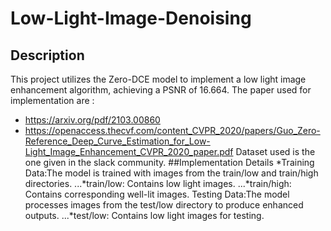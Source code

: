 # Low-Light-Image-Denoising
## Description
This project utilizes the Zero-DCE model to implement a low light image enhancement algorithm, achieving a PSNR of 16.664.
The paper used for implementation are :
* https://arxiv.org/pdf/2103.00860
* https://openaccess.thecvf.com/content_CVPR_2020/papers/Guo_Zero-Reference_Deep_Curve_Estimation_for_Low-Light_Image_Enhancement_CVPR_2020_paper.pdf
Dataset used is the one given in the slack community.
##Implementation Details
*Training Data:The model is trained with images from the train/low and train/high directories.
...*train/low: Contains low light images.
...*train/high: Contains corresponding well-lit images.
Testing Data:The model processes images from the test/low directory to produce enhanced outputs.
...*test/low: Contains low light images for testing.


